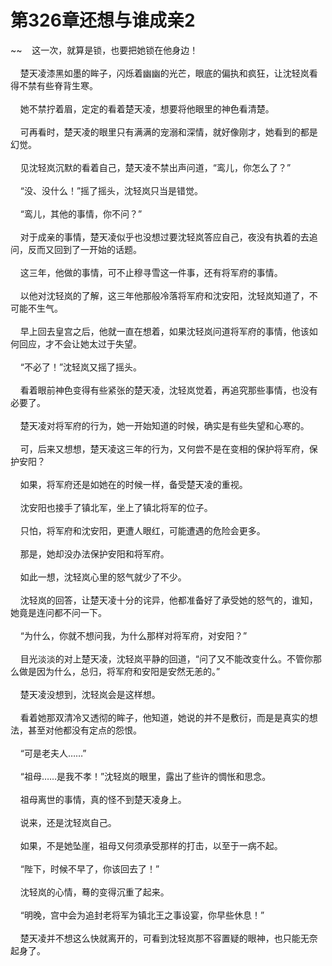 # 第326章还想与谁成亲2
~~&nbsp;&nbsp;&nbsp;&nbsp;这一次，就算是锁，也要把她锁在他身边！<br><br>&nbsp;&nbsp;&nbsp;&nbsp;楚天凌漆黑如墨的眸子，闪烁着幽幽的光芒，眼底的偏执和疯狂，让沈轻岚看得不禁有些脊背生寒。<br><br>&nbsp;&nbsp;&nbsp;&nbsp;她不禁拧着眉，定定的看着楚天凌，想要将他眼里的神色看清楚。<br><br>&nbsp;&nbsp;&nbsp;&nbsp;可再看时，楚天凌的眼里只有满满的宠溺和深情，就好像刚才，她看到的都是幻觉。<br><br>&nbsp;&nbsp;&nbsp;&nbsp;见沈轻岚沉默的看着自己，楚天凌不禁出声问道，“鸾儿，你怎么了？”<br><br>&nbsp;&nbsp;&nbsp;&nbsp;“没、没什么！”摇了摇头，沈轻岚只当是错觉。<br><br>&nbsp;&nbsp;&nbsp;&nbsp;“鸾儿，其他的事情，你不问？”<br><br>&nbsp;&nbsp;&nbsp;&nbsp;对于成亲的事情，楚天凌似乎也没想过要沈轻岚答应自己，夜没有执着的去追问，反而又回到了一开始的话题。<br><br>&nbsp;&nbsp;&nbsp;&nbsp;这三年，他做的事情，可不止穆寻雪这一件事，还有将军府的事情。<br><br>&nbsp;&nbsp;&nbsp;&nbsp;以他对沈轻岚的了解，这三年他那般冷落将军府和沈安阳，沈轻岚知道了，不可能不生气。<br><br>&nbsp;&nbsp;&nbsp;&nbsp;早上回去皇宫之后，他就一直在想着，如果沈轻岚问道将军府的事情，他该如何回应，才不会让她太过于失望。<br><br>&nbsp;&nbsp;&nbsp;&nbsp;“不必了！”沈轻岚又摇了摇头。<br><br>&nbsp;&nbsp;&nbsp;&nbsp;看着眼前神色变得有些紧张的楚天凌，沈轻岚觉着，再追究那些事情，也没有必要了。<br><br>&nbsp;&nbsp;&nbsp;&nbsp;楚天凌对将军府的行为，她一开始知道的时候，确实是有些失望和心寒的。<br><br>&nbsp;&nbsp;&nbsp;&nbsp;可，后来又想想，楚天凌这三年的行为，又何尝不是在变相的保护将军府，保护安阳？<br><br>&nbsp;&nbsp;&nbsp;&nbsp;如果，将军府还是如她在的时候一样，备受楚天凌的重视。<br><br>&nbsp;&nbsp;&nbsp;&nbsp;沈安阳也接手了镇北军，坐上了镇北将军的位子。<br><br>&nbsp;&nbsp;&nbsp;&nbsp;只怕，将军府和沈安阳，更遭人眼红，可能遭遇的危险会更多。<br><br>&nbsp;&nbsp;&nbsp;&nbsp;那是，她却没办法保护安阳和将军府。<br><br>&nbsp;&nbsp;&nbsp;&nbsp;如此一想，沈轻岚心里的怒气就少了不少。<br><br>&nbsp;&nbsp;&nbsp;&nbsp;沈轻岚的回答，让楚天凌十分的诧异，他都准备好了承受她的怒气的，谁知，她竟是连问都不问一下。<br><br>&nbsp;&nbsp;&nbsp;&nbsp;“为什么，你就不想问我，为什么那样对将军府，对安阳？”<br><br>&nbsp;&nbsp;&nbsp;&nbsp;目光淡淡的对上楚天凌，沈轻岚平静的回道，“问了又不能改变什么。不管你那么做是因为什么，总归，将军府和安阳是安然无恙的。”<br><br>&nbsp;&nbsp;&nbsp;&nbsp;楚天凌没想到，沈轻岚会是这样想。<br><br>&nbsp;&nbsp;&nbsp;&nbsp;看着她那双清冷又透彻的眸子，他知道，她说的并不是敷衍，而是是真实的想法，甚至对他都没有定点的怨恨。<br><br>&nbsp;&nbsp;&nbsp;&nbsp;“可是老夫人……”<br><br>&nbsp;&nbsp;&nbsp;&nbsp;“祖母……是我不孝！”沈轻岚的眼里，露出了些许的惆怅和思念。<br><br>&nbsp;&nbsp;&nbsp;&nbsp;祖母离世的事情，真的怪不到楚天凌身上。<br><br>&nbsp;&nbsp;&nbsp;&nbsp;说来，还是沈轻岚自己。<br><br>&nbsp;&nbsp;&nbsp;&nbsp;如果，不是她坠崖，祖母又何须承受那样的打击，以至于一病不起。<br><br>&nbsp;&nbsp;&nbsp;&nbsp;“陛下，时候不早了，你该回去了！”<br><br>&nbsp;&nbsp;&nbsp;&nbsp;沈轻岚的心情，蓦的变得沉重了起来。<br><br>&nbsp;&nbsp;&nbsp;&nbsp;“明晚，宫中会为追封老将军为镇北王之事设宴，你早些休息！”<br><br>&nbsp;&nbsp;&nbsp;&nbsp;楚天凌并不想这么快就离开的，可看到沈轻岚那不容置疑的眼神，也只能无奈起身了。<br><br>
                    

<script>_fwqdsqadxfw()</script>
<div><script>_dfwf1dw();</script></div>
<div><script>_dfwf1agdw();</script></div>
                